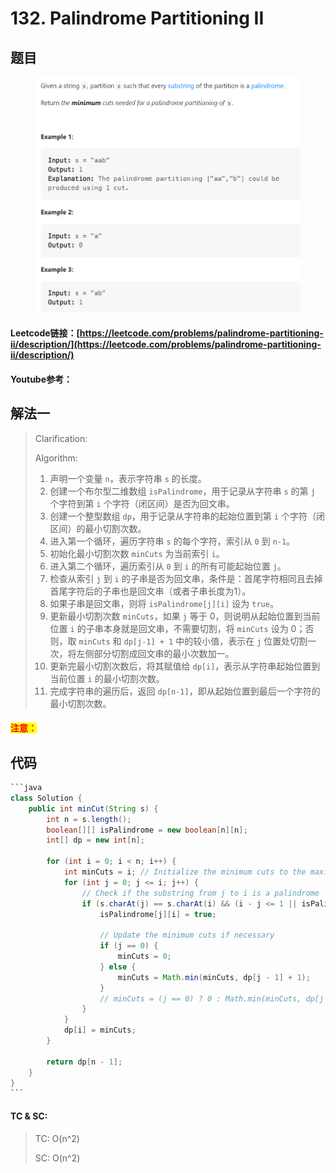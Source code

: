 # 132. Palindrome Partitioning II

## 题目

<figure><img src="../../.gitbook/assets/image (18).png" alt=""><figcaption></figcaption></figure>

#### Leetcode链接：[https://leetcode.com/problems/palindrome-partitioning-ii/description/](https://leetcode.com/problems/palindrome-partitioning-ii/description/)

#### Youtube参考：

## 解法一

> Clarification:&#x20;
>
> Algorithm:&#x20;
>
> 1. 声明一个变量 `n`，表示字符串 `s` 的长度。
> 2. 创建一个布尔型二维数组 `isPalindrome`，用于记录从字符串 `s` 的第 `j` 个字符到第 `i` 个字符（闭区间）是否为回文串。
> 3. 创建一个整型数组 `dp`，用于记录从字符串的起始位置到第 `i` 个字符（闭区间）的最小切割次数。
> 4. 进入第一个循环，遍历字符串 `s` 的每个字符，索引从 `0` 到 `n-1`。
> 5. 初始化最小切割次数 `minCuts` 为当前索引 `i`。
> 6. 进入第二个循环，遍历索引从 `0` 到 `i` 的所有可能起始位置 `j`。
> 7. 检查从索引 `j` 到 `i` 的子串是否为回文串，条件是：首尾字符相同且去掉首尾字符后的子串也是回文串（或者子串长度为1）。
> 8. 如果子串是回文串，则将 `isPalindrome[j][i]` 设为 `true`。
> 9. 更新最小切割次数 `minCuts`，如果 `j` 等于 0，则说明从起始位置到当前位置 `i` 的子串本身就是回文串，不需要切割，将 `minCuts` 设为 0；否则，取 `minCuts` 和 `dp[j-1] + 1` 中的较小值，表示在 `j` 位置处切割一次，将左侧部分切割成回文串的最小次数加一。
> 10. 更新完最小切割次数后，将其赋值给 `dp[i]`，表示从字符串起始位置到当前位置 `i` 的最小切割次数。
> 11. 完成字符串的遍历后，返回 `dp[n-1]`，即从起始位置到最后一个字符的最小切割次数。

#### <mark style="color:red;">注意：</mark>

## 代码

````java
```java
class Solution {
    public int minCut(String s) {
        int n = s.length();
        boolean[][] isPalindrome = new boolean[n][n];
        int[] dp = new int[n];

        for (int i = 0; i < n; i++) {
            int minCuts = i; // Initialize the minimum cuts to the maximum possible value
            for (int j = 0; j <= i; j++) {
                // Check if the substring from j to i is a palindrome
                if (s.charAt(j) == s.charAt(i) && (i - j <= 1 || isPalindrome[j + 1][i - 1])) {
                    isPalindrome[j][i] = true;

                    // Update the minimum cuts if necessary
                    if (j == 0) {
                        minCuts = 0;
                    } else {
                        minCuts = Math.min(minCuts, dp[j - 1] + 1);
                    }
                    // minCuts = (j == 0) ? 0 : Math.min(minCuts, dp[j - 1] + 1);
                }
            }
            dp[i] = minCuts;
        }

        return dp[n - 1];
    }
}
```
````

#### TC & SC:&#x20;

> TC: O(n^2)
>
> SC: O(n^2)
